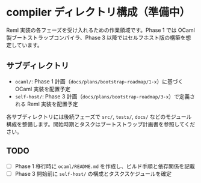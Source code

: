 # compiler ディレクトリ構成（準備中）

Reml 実装の各フェーズを受け入れるための作業領域です。Phase 1 では OCaml 製ブートストラップコンパイラ、Phase 3 以降ではセルフホスト版の構築を想定しています。

## サブディレクトリ
- `ocaml/`: Phase 1 計画（`docs/plans/bootstrap-roadmap/1-x`）に基づく OCaml 実装を配置予定
- `self-host/`: Phase 3 計画（`docs/plans/bootstrap-roadmap/3-x`）で定義される Reml 実装を配置予定

各サブディレクトリには後続フェーズで `src/`, `tests/`, `docs/` などのモジュール構成を整備します。開始時期とタスクはブートストラップ計画書を参照してください。

## TODO
- [ ] Phase 1 移行時に `ocaml/README.md` を作成し、ビルド手順と依存関係を記載
- [ ] Phase 3 開始前に `self-host/` の構成とタスクスケジュールを確定
